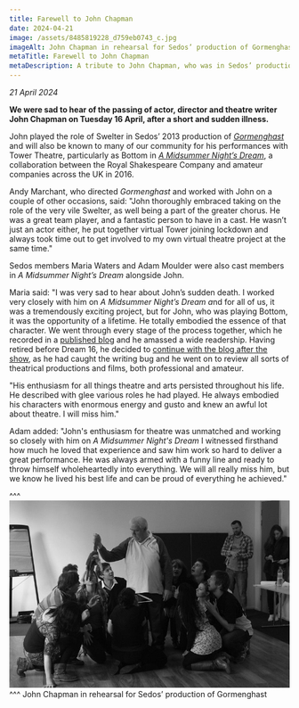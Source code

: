 ```yaml
---
title: Farewell to John Chapman
date: 2024-04-21
image: /assets/8485819228_d759eb0743_c.jpg
imageAlt: John Chapman in rehearsal for Sedos’ production of Gormenghast
metaTitle: Farewell to John Chapman
metaDescription: A tribute to John Chapman, who was in Sedos’ production of Gormenghast
---
```

*21 April 2024*

**We were sad to hear of the passing of actor, director and theatre writer John Chapman on Tuesday 16 April, after a short and sudden illness.**

John played the role of Swelter in Sedos’ 2013 production of *[Gormenghast](https://www.sedos.co.uk/shows/2013-gormenghast)* and will also be known to many of our community for his performances with Tower Theatre, particularly as Bottom in *[A Midsummer Night’s Dream](https://archive.towertheatre.org.uk/archive/2016/sdream.htm)*, a collaboration between the Royal Shakespeare Company and amateur companies across the UK in 2016. 

Andy Marchant, who directed *Gormenghast* and worked with John on a couple of other occasions, said: "John thoroughly embraced taking on the role of the very vile Swelter, as well being a part of the greater chorus. He was a great team player, and a fantastic person to have in a cast. He wasn’t just an actor either, he put together virtual Tower joining lockdown and always took time out to get involved to my own virtual theatre project at the same time."

Sedos members Maria Waters and Adam Moulder were also cast members in *A Midsummer Night’s Dream* alongside John. 

Maria said: "I was very sad to hear about John’s sudden death. I worked very closely with him on *A Midsummer Night’s Dream a*nd for all of us, it was a tremendously exciting project, but for John, who was playing Bottom, it was the opportunity of a lifetime. He totally embodied the essence of that character. We went through every stage of the process together, which he recorded in a [published blog](https://bottomdream16.wordpress.com) and he amassed a wide readership. Having retired before Dream 16, he decided to [continue with the blog after the show](https://2ndfrombottom.wordpress.com/about/), as he had caught the writing bug and he went on to review all sorts of theatrical productions and films, both professional and amateur. 

"His enthusiasm for all things theatre and arts persisted throughout his life. He described with glee various roles he had played. He always embodied his characters with enormous energy and gusto and knew an awful lot about theatre. I will miss him."

Adam added: "John's enthusiasm for theatre was unmatched and working so closely with him on *A Midsummer Night's Dream* I witnessed firsthand how much he loved that experience and saw him work so hard to deliver a great performance. He was always armed with a funny line and ready to throw himself wholeheartedly into everything. We will all really miss him, but we know he lived his best life and can be proud of everything he achieved."

^^^
![John Chapman in rehearsal for Sedos’ production of Gormenghast](/assets/8485819228_d759eb0743_c.jpg)
^^^ John Chapman in rehearsal for Sedos’ production of Gormenghast